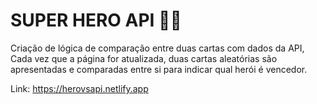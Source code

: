 # SUPER HERO API 🦸‍♂️

Criação de lógica de comparação entre duas cartas com dados da API, Cada vez que a página for atualizada, duas cartas aleatórias são apresentadas e comparadas entre si para indicar qual herói é vencedor.

Link: https://herovsapi.netlify.app
